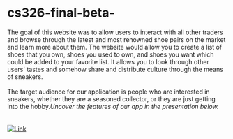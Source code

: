 # cs326-final-beta-
The goal of this website was to allow users to interact with all other traders and browse through the latest and most renowned shoe pairs on the market and learn more about them. The website would allow you to create a list of shoes that you own, shoes you used to own, and shoes you want which could be added to your favorite list. It allows you to look through other users' tastes and somehow share and distribute culture through the means of sneakers.<br>
<br> The target audience for our application is people who are interested in sneakers, whether they are a seasoned collector, or they are just getting into the hobby.<i>Uncover the features of our app in the presentation below.</i><br>
<br><br>
  [![Link](https://img.youtube.com/vi/tQbiT3qq2-g/0.jpg)](https://www.youtube.com/watch?v=tQbiT3qq2-g)

